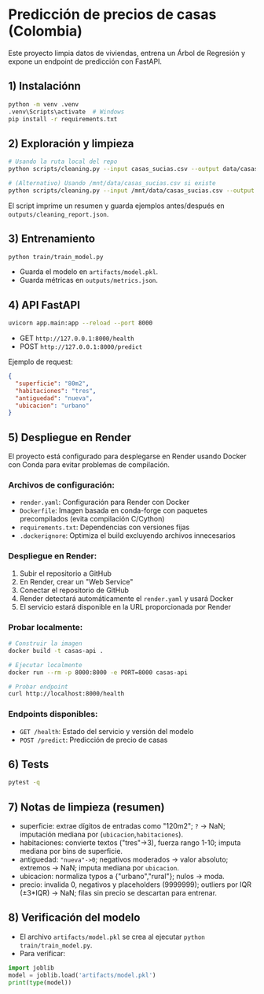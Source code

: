 # Predicción de precios de casas (Colombia)

Este proyecto limpia datos de viviendas, entrena un Árbol de Regresión y expone un endpoint de predicción con FastAPI.

## 1) Instalaciónn

```bash
python -m venv .venv
.venv\Scripts\activate  # Windows
pip install -r requirements.txt
```

## 2) Exploración y limpieza

```bash
# Usando la ruta local del repo
python scripts/cleaning.py --input casas_sucias.csv --output data/casas_limpias.csv --report outputs/cleaning_report.json

# (Alternativo) Usando /mnt/data/casas_sucias.csv si existe
python scripts/cleaning.py --input /mnt/data/casas_sucias.csv --output data/casas_limpias.csv --report outputs/cleaning_report.json
```

El script imprime un resumen y guarda ejemplos antes/después en `outputs/cleaning_report.json`.

## 3) Entrenamiento

```bash
python train/train_model.py
```

- Guarda el modelo en `artifacts/model.pkl`.
- Guarda métricas en `outputs/metrics.json`.

## 4) API FastAPI

```bash
uvicorn app.main:app --reload --port 8000
```

- GET `http://127.0.0.1:8000/health`
- POST `http://127.0.0.1:8000/predict`

Ejemplo de request:

```json
{
  "superficie": "80m2",
  "habitaciones": "tres",
  "antiguedad": "nueva",
  "ubicacion": "urbano"
}
```

## 5) Despliegue en Render

El proyecto está configurado para desplegarse en Render usando Docker con Conda para evitar problemas de compilación.

### Archivos de configuración:
- `render.yaml`: Configuración para Render con Docker
- `Dockerfile`: Imagen basada en conda-forge con paquetes precompilados (evita compilación C/Cython)
- `requirements.txt`: Dependencias con versiones fijas
- `.dockerignore`: Optimiza el build excluyendo archivos innecesarios

### Despliegue en Render:
1. Subir el repositorio a GitHub
2. En Render, crear un "Web Service" 
3. Conectar el repositorio de GitHub
4. Render detectará automáticamente el `render.yaml` y usará Docker
5. El servicio estará disponible en la URL proporcionada por Render

### Probar localmente:
```bash
# Construir la imagen
docker build -t casas-api .

# Ejecutar localmente
docker run --rm -p 8000:8000 -e PORT=8000 casas-api

# Probar endpoint
curl http://localhost:8000/health
```

### Endpoints disponibles:
- `GET /health`: Estado del servicio y versión del modelo
- `POST /predict`: Predicción de precio de casas

## 6) Tests

```bash
pytest -q
```

## 7) Notas de limpieza (resumen)

- superficie: extrae dígitos de entradas como "120m2"; `?` -> NaN; imputación mediana por (`ubicacion`,`habitaciones`).
- habitaciones: convierte textos ("tres"->3), fuerza rango 1-10; imputa mediana por bins de superficie.
- antiguedad: `"nueva"->0`; negativos moderados -> valor absoluto; extremos -> NaN; imputa mediana por `ubicacion`.
- ubicacion: normaliza typos a {"urbano","rural"}; nulos -> moda.
- precio: invalida 0, negativos y placeholders (9999999); outliers por IQR (±3*IQR) -> NaN; filas sin precio se descartan para entrenar.

## 8) Verificación del modelo

- El archivo `artifacts/model.pkl` se crea al ejecutar `python train/train_model.py`.
- Para verificar:

```python
import joblib
model = joblib.load('artifacts/model.pkl')
print(type(model))
```
